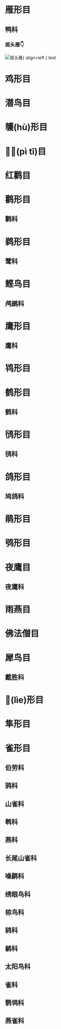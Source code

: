 # 雁形目

## 鸭科

### 斑头雁👇

![斑头雁](https://asgeologeekfan-images.oss-cn-hangzhou.aliyuncs.com/img/202304252113724.jpg){ align=left } test






# 鸡形目



# 潜鸟目





# 鹱(h&ugrave;)形目



# (p&igrave; t&imacr;)目



# 红鹳目



# 鹳形目

## 鹳科



# 鹈形目

## 鹭科



# 鲣鸟目

## 鸬鹚科



# 鹰形目

## 鹰科



# 鸨形目



# 鹤形目

## 鹤科



# 鸻形目

## 鸻科



# 鸽形目

## 鸠鸽科

# 鹃形目



# 鸮形目



# 夜鹰目

## 夜鹰科



# 雨燕目



# 佛法僧目



# 犀鸟目

## 戴胜科

# (l&igrave;e)形目



# 隼形目



# 雀形目

## 伯劳科

## 鸦科

## 山雀科

## 鹎科

## 燕科

## 长尾山雀科

## 噪鹛科

## 绣眼鸟科

## 椋鸟科

## 鸫科

## 鹟科

## 太阳鸟科

## 雀科

## 鹡鸰科

## 燕雀科




